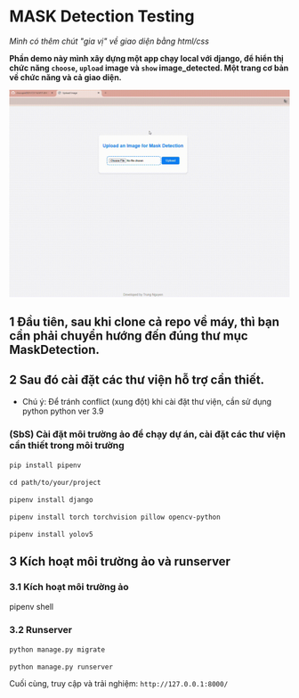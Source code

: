 # MASK Detection Testing

_Mình có thêm chút "gia vị" về giao diện bằng html/css_

**Phần demo này mình xây dựng một app chạy local với django, để hiển thị chức năng `choose`, `upload` image và `show` image_detected. Một trang cơ bản về chức năng và cả giao diện.**

![](https://github.com/chocopie0301/CS114.M11.KHCL/blob/main/DoAnCuoiKy/django-web-demo/MaskDetection/image/demo/MaskDetection.gif)

## 1 Đầu tiên, sau khi clone cả repo về máy, thì bạn cần phải chuyển hướng đến đúng thư mục MaskDetection.
## 2 Sau đó cài đặt các thư viện hỗ trợ cần thiết. 
- Chú ý: Để tránh conflict (xung đột) khi cài đặt thư viện, cần sử dụng python python ver 3.9

### (SbS) Cài đặt môi trường ảo để chạy dự án, cài đặt các thư viện cần thiết trong môi trường

`pip install pipenv`

`cd path/to/your/project`

`pipenv install django`

`pipenv install torch torchvision pillow opencv-python`

`pipenv install yolov5`

## 3 Kích hoạt môi trường ảo và runserver
### 3.1 Kích hoạt môi trường ảo

pipenv shell

### 3.2 Runserver
`python manage.py migrate`

`python manage.py runserver`

Cuối cùng, truy cập và trải nghiệm: `http://127.0.0.1:8000/`



